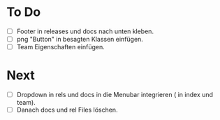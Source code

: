 # To Do
- [ ] Footer in releases und docs nach unten kleben.
- [ ] png "Button" in besagten Klassen einfügen.
- [ ] Team Eigenschaften einfügen.

# Next
- [ ] Dropdown in rels und docs in die Menubar integrieren ( in index und team).
- [ ] Danach docs und rel Files löschen.
